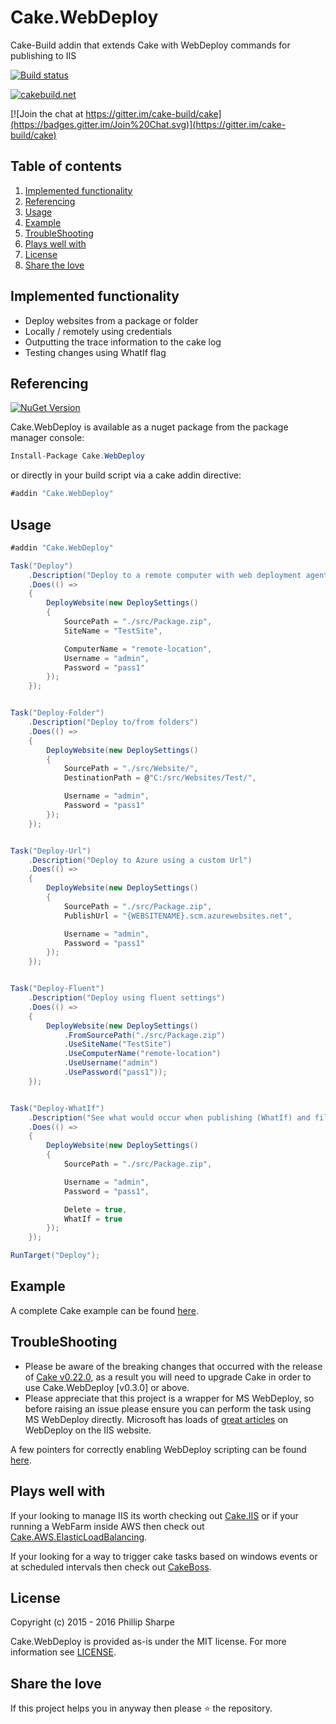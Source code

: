 # Cake.WebDeploy
Cake-Build addin that extends Cake with WebDeploy commands for publishing to IIS

[![Build status](https://ci.appveyor.com/api/projects/status/rld9874ha4woe9m7?svg=true)](https://ci.appveyor.com/project/SharpeRAD/cake-webdeploy)

[![cakebuild.net](https://img.shields.io/badge/WWW-cakebuild.net-blue.svg)](http://cakebuild.net/)

[![Join the chat at https://gitter.im/cake-build/cake](https://badges.gitter.im/Join%20Chat.svg)](https://gitter.im/cake-build/cake)



## Table of contents

1. [Implemented functionality](https://github.com/SharpeRAD/Cake.WebDeploy#implemented-functionality)
2. [Referencing](https://github.com/SharpeRAD/Cake.WebDeploy#referencing)
3. [Usage](https://github.com/SharpeRAD/Cake.WebDeploy#usage)
4. [Example](https://github.com/SharpeRAD/Cake.WebDeploy#example)
5. [TroubleShooting](https://github.com/SharpeRAD/Cake.WebDeploy#troubleshooting)
6. [Plays well with](https://github.com/SharpeRAD/Cake.WebDeploy#plays-well-with)
7. [License](https://github.com/SharpeRAD/Cake.WebDeploy#license)
8. [Share the love](https://github.com/SharpeRAD/Cake.WebDeploy#share-the-love)



## Implemented functionality

* Deploy websites from a package or folder
* Locally / remotely using credentials
* Outputting the trace information to the cake log
* Testing changes using WhatIf flag



## Referencing

[![NuGet Version](http://img.shields.io/nuget/v/Cake.WebDeploy.svg?style=flat)](https://www.nuget.org/packages/Cake.WebDeploy/)

Cake.WebDeploy is available as a nuget package from the package manager console:

```csharp
Install-Package Cake.WebDeploy
```

or directly in your build script via a cake addin directive:

```csharp
#addin "Cake.WebDeploy"
```



## Usage

```csharp
#addin "Cake.WebDeploy"

Task("Deploy")
    .Description("Deploy to a remote computer with web deployment agent installed")
    .Does(() =>
    {
        DeployWebsite(new DeploySettings()
        {
            SourcePath = "./src/Package.zip",
            SiteName = "TestSite",

            ComputerName = "remote-location",
            Username = "admin",
            Password = "pass1"
        });
    });


Task("Deploy-Folder")
    .Description("Deploy to/from folders")
    .Does(() =>
    {
        DeployWebsite(new DeploySettings()
        {
            SourcePath = "./src/Website/",
            DestinationPath = @"C:/src/Websites/Test/",

            Username = "admin",
            Password = "pass1"
        });
    });


Task("Deploy-Url")
    .Description("Deploy to Azure using a custom Url")
    .Does(() =>
    {
        DeployWebsite(new DeploySettings()
        {
            SourcePath = "./src/Package.zip",
            PublishUrl = "{WEBSITENAME}.scm.azurewebsites.net",

            Username = "admin",
            Password = "pass1"
        });
    });


Task("Deploy-Fluent")
    .Description("Deploy using fluent settings")
    .Does(() =>
    {
        DeployWebsite(new DeploySettings()
            .FromSourcePath("./src/Package.zip")
            .UseSiteName("TestSite")
            .UseComputerName("remote-location")
            .UseUsername("admin")
            .UsePassword("pass1"));
    });


Task("Deploy-WhatIf")
    .Description("See what would occur when publishing (WhatIf) and files should be deleted if they don't exist (Delete)")
    .Does(() =>
    {
        DeployWebsite(new DeploySettings()
        {
            SourcePath = "./src/Package.zip",

            Username = "admin",
            Password = "pass1",

            Delete = true,
            WhatIf = true
        });
    });

RunTarget("Deploy");
```



## Example

A complete Cake example can be found [here](https://github.com/SharpeRAD/Cake.WebDeploy/blob/master/test/build.cake).



## TroubleShooting

* Please be aware of the breaking changes that occurred with the release of [Cake v0.22.0](https://cakebuild.net/blog/2017/09/cake-v0.22.0-released), as a result you will need to upgrade Cake in order to use Cake.WebDeploy [v0.3.0] or above.
* Please appreciate that this project is a wrapper for MS WebDeploy, so before raising an issue please ensure you can perform the task using MS WebDeploy directly. Microsoft has loads of [great articles](https://www.iis.net/learn/publish/using-web-deploy) on WebDeploy on the IIS website.

A few pointers for correctly enabling WebDeploy scripting can be found [here](https://github.com/SharpeRAD/Cake.WebDeploy/blob/master/TroubleShooting.md).


## Plays well with

If your looking to manage IIS its worth checking out [Cake.IIS](https://github.com/SharpeRAD/Cake.IIS) or if your running a WebFarm inside AWS then check out [Cake.AWS.ElasticLoadBalancing](https://github.com/SharpeRAD/Cake.AWS.ElasticLoadBalancing).

If your looking for a way to trigger cake tasks based on windows events or at scheduled intervals then check out [CakeBoss](https://github.com/SharpeRAD/CakeBoss).



## License

Copyright (c) 2015 - 2016 Phillip Sharpe

Cake.WebDeploy is provided as-is under the MIT license. For more information see [LICENSE](https://github.com/SharpeRAD/Cake.WebDeploy/blob/master/LICENSE).



## Share the love

If this project helps you in anyway then please :star: the repository.
